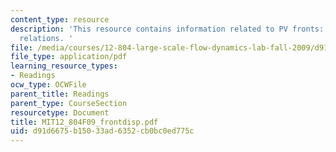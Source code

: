 ```yaml
---
content_type: resource
description: 'This resource contains information related to PV fronts: dispersion
  relations. '
file: /media/courses/12-804-large-scale-flow-dynamics-lab-fall-2009/d91d6675b15033ad6352cb0bc0ed775c_MIT12_804F09_frontdisp.pdf
file_type: application/pdf
learning_resource_types:
- Readings
ocw_type: OCWFile
parent_title: Readings
parent_type: CourseSection
resourcetype: Document
title: MIT12_804F09_frontdisp.pdf
uid: d91d6675-b150-33ad-6352-cb0bc0ed775c
---
```

